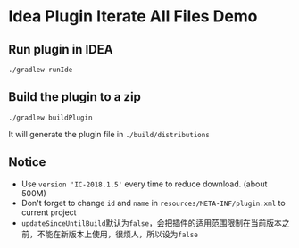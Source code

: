Idea Plugin Iterate All Files Demo
==================================

Run plugin in IDEA
------------------

```
./gradlew runIde
```

Build the plugin to a zip
-------------------------

```
./gradlew buildPlugin
```

It will generate the plugin file in `./build/distributions`

Notice
-------

- Use `version 'IC-2018.1.5'` every time to reduce download. (about 500M)
- Don't forget to change `id` and `name` in `resources/META-INF/plugin.xml` to current project
- `updateSinceUntilBuild`默认为`false`，会把插件的适用范围限制在当前版本之前，不能在新版本上使用，很烦人，所以设为`false`
